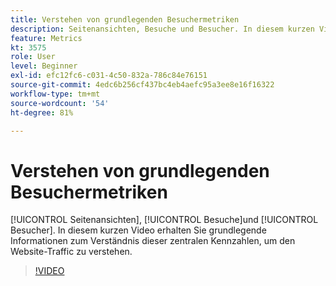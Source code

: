 ```yaml
---
title: Verstehen von grundlegenden Besuchermetriken
description: Seitenansichten, Besuche und Besucher. In diesem kurzen Video erhalten Sie grundlegende Informationen zum Verständnis dieser zentralen Kennzahlen, um den Website-Traffic zu verstehen.
feature: Metrics
kt: 3575
role: User
level: Beginner
exl-id: efc12fc6-c031-4c50-832a-786c84e76151
source-git-commit: 4edc6b256cf437bc4eb4aefc95a3ee8e16f16322
workflow-type: tm+mt
source-wordcount: '54'
ht-degree: 81%

---
```


# Verstehen von grundlegenden Besuchermetriken

[!UICONTROL Seitenansichten], [!UICONTROL Besuche]und [!UICONTROL Besucher]. In diesem kurzen Video erhalten Sie grundlegende Informationen zum Verständnis dieser zentralen Kennzahlen, um den Website-Traffic zu verstehen.

>[!VIDEO](https://video.tv.adobe.com/v/28774/?quality=12&learn=on)
